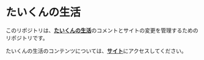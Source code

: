 # たいくんの生活

このリポジトリは、[**たいくんの生活**](https://www.taikun-life.com/)のコメントとサイトの変更を管理するためのリポジトリです。

たいくんの生活のコンテンツについては、[**サイト**](https://www.taikun-life.com/)にアクセスしてください。